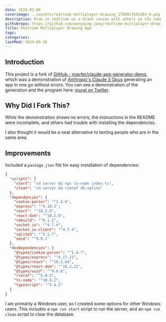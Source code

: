```yaml
---
date: 2024-03-08
coverimage: ../assets/realtime-multiplayer-drawing_1709917652384_0.png
description: Draw in realtime on a blank canvas with others on the same server.
githubrepo: https://github.com/wonyoung-jang/realtime-multiplayer-drawing
title: Realtime Multiplayer Drawing App
tags:
categories:
lastMod: 2024-05-18
---
```

## Introduction

This project is a fork of [GitHub - mayfer/claude-app-generator-demo](https://github.com/mayfer/claude-app-generator-demo), which was a demonstration of [Anthropic's Claude 3 Opus](https://www.anthropic.com/news/claude-3-family) generating an app in one go without errors. You can see a demonstration of the generation and the program here: [murat on Twitter](https://twitter.com/mayfer/status/1765385826496864290).

## Why Did I Fork This?

While the demonstration shows no errors, the instructions in the README were incomplete, and others had trouble with installing the dependencies.

I also thought it would be a neat alternative to texting people who are in the same area.

## Improvements

Included a `package.json` file for easy installation of dependencies:

```json
{
  "scripts": {
    "start": "cd server && npx ts-node index.ts",
    "clean": "cd server && rimraf db.sqlite"
  },
  "dependencies": {
    "cookie-parser": "^1.4.6",
    "express": "^4.18.3",
    "react": "^18.2.0",
    "react-dom": "^18.2.0",
    "rebuild": "^0.1.2",
    "socket.io": "^4.7.4",
    "socket.io-client": "^4.7.4",
    "sqlite3": "^5.1.7",
    "uuid": "^9.0.1"
  },
  "devDependencies": {
    "@types/cookie-parser": "^1.4.7",
    "@types/express": "^4.17.21",
    "@types/react": "^18.2.64",
    "@types/react-dom": "^18.2.21",
    "@types/uuid": "^9.0.8",
    "rimraf": "^5.0.5",
    "ts-node": "^10.9.2",
    "typescript": "^5.4.2"
  }
}
```

I am primarily a Windows user, so I created some options for other Windows users. This includes a `npm run start` script to run the server, and an `npm run clean` script to clear the database.
